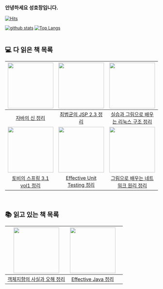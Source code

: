 ### 안녕하세요 성호창입니다.
[![Hits](https://hits.seeyoufarm.com/api/count/incr/badge.svg?url=https%3A%2F%2Fgithub.com%2FHoChangSUNG)](https://hits.seeyoufarm.com)
<!--
**HoChangSUNG/HoChangSUNG** is a ✨ _special_ ✨ repository because its `README.md` (this file) appears on your GitHub profile.

Here are some ideas to get you started:

- 🔭 I’m currently working on ...
- 🌱 I’m currently learning ...
- 👯 I’m looking to collaborate on ...
- 🤔 I’m looking for help with ...
- 💬 Ask me about ...
- 📫 How to reach me: ...
- 😄 Pronouns: ...
- ⚡ Fun fact: ...
-->


[![github stats](https://github-readme-stats.vercel.app/api?username=HoChangSUNG&show_icons=true&hide_border=true)](https://github.com/HoChangSUNG)
[![Top Langs](https://github-readme-stats.vercel.app/api/top-langs/?username=HoChangSUNG&layout=compact)](https://github.com/HoChangSUNG)
<br>
<br>

## 💻 다 읽은 책 목록

|<img src="https://github.com/HoChangSUNG/HoChangSUNG/assets/76422685/3274072d-6225-444b-8100-8b3cbfd5ae61" width="150px" height="150px"/>|<img src="https://github.com/HoChangSUNG/HoChangSUNG/assets/76422685/83f07998-f0b3-4071-8d67-827ab6f9d2e2" width="150px" height="150px"/>|<img src="https://github.com/HoChangSUNG/HoChangSUNG/assets/76422685/bbe605d6-8323-4532-bc3c-716f5affd2ea" width="150px" height="150px"/>|
|:---:|:---:|:---:|
|[자바의 신 정리](https://github.com/gusals00/mentoring/tree/main/%EA%B3%B5%EB%B6%80%ED%95%9C%EA%B2%83/%ED%98%B8%EC%B0%BD/%EC%9E%90%EB%B0%94%EC%9D%98%20%EC%8B%A0)|[최범균의 JSP 2.3 정리](https://github.com/gusals00/mentoring/tree/main/%EA%B3%B5%EB%B6%80%ED%95%9C%EA%B2%83/%ED%98%B8%EC%B0%BD/%EC%B5%9C%EB%B2%94%EA%B7%A0%EC%9D%98%20JSP%202.3)|[실습과 그림으로 배우는 리눅스 구조 정리](https://github.com/gusals00/mentoring/tree/main/%EA%B3%B5%EB%B6%80%ED%95%9C%EA%B2%83/%ED%98%B8%EC%B0%BD/%EC%8B%A4%EC%8A%B5%EA%B3%BC%20%EA%B7%B8%EB%A6%BC%EC%9C%BC%EB%A1%9C%20%EB%B0%B0%EC%9A%B0%EB%8A%94%20%EB%A6%AC%EB%88%85%EC%8A%A4%20%EA%B5%AC%EC%A1%B0)|
|<img src="https://github.com/HoChangSUNG/HoChangSUNG/assets/76422685/6e88940a-54bc-464d-a7be-b17639ba978f" width="150px" height="150px"/>|<img src="https://github.com/HoChangSUNG/HoChangSUNG/assets/76422685/1cbb13b0-3e93-4ef4-b2b7-dc7daa0c81ae" width="150px" height="150px"/>| <img src="https://github.com/HoChangSUNG/HoChangSUNG/assets/76422685/dd972ce6-21cd-4f38-8a5b-aacf478e8fb2" width="150px" height="150px"/> |
|[토비의 스프링 3.1 vol1 정리](https://github.com/gusals00/mentoring/tree/main/%EA%B3%B5%EB%B6%80%ED%95%9C%EA%B2%83/%ED%98%B8%EC%B0%BD/%ED%86%A0%EB%B9%84%EC%9D%98%20%EC%8A%A4%ED%94%84%EB%A7%813.1%20vol1)|[Effective Unit Testing 정리](https://github.com/gusals00/mentoring/tree/main/%EA%B3%B5%EB%B6%80%ED%95%9C%EA%B2%83/%ED%98%B8%EC%B0%BD/Effective%20Unit%20Testing)| [그림으로 배우는 네트워크 원리 정리](https://github.com/HoChangSUNG/mentoring/tree/main/%EA%B3%B5%EB%B6%80%ED%95%9C%EA%B2%83/%ED%98%B8%EC%B0%BD/%EA%B7%B8%EB%A6%BC%EC%9C%BC%EB%A1%9C%20%EB%B0%B0%EC%9A%B0%EB%8A%94%20%EB%84%A4%ED%8A%B8%EC%9B%8C%ED%81%AC%20%EC%9B%90%EB%A6%AC)  |

<br>

## 📚 읽고 있는 책 목록
|<img src="https://github.com/HoChangSUNG/HoChangSUNG/assets/76422685/9a1f33a9-fd22-41e0-841f-54ed651b36ae" width="150px" height="150px"/>|<img src="https://github.com/HoChangSUNG/HoChangSUNG/assets/76422685/cb7ae032-0afb-4465-bfc5-f51c3da82846" width="150px" height="150px"/>| |
|:---:|:---:|:---:|
|[객체지향의 사실과 오해 정리](https://github.com/gusals00/mentoring/tree/main/%EA%B3%B5%EB%B6%80%ED%95%9C%EA%B2%83/%ED%98%B8%EC%B0%BD/%EA%B0%9D%EC%B2%B4%EC%A7%80%ED%96%A5%EC%9D%98%20%EC%82%AC%EC%8B%A4%EA%B3%BC%20%EC%98%A4%ED%95%B4)|[Effective Java 정리](https://github.com/gusals00/mentoring/tree/main/%EA%B3%B5%EB%B6%80%ED%95%9C%EA%B2%83/%ED%98%B8%EC%B0%BD/Effective%20Java)| 

